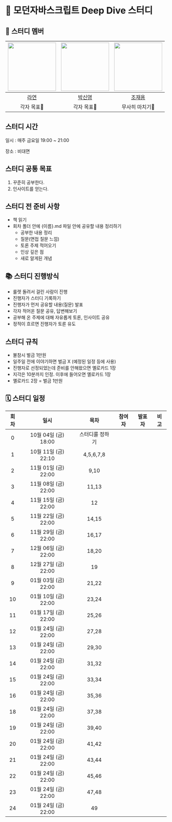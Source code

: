 # 💙 모던자바스크립트 Deep Dive 스터디

## 🐥 스터디 멤버

| <img src="https://avatars.githubusercontent.com/u/86452280?v=4" width="150" height="150"/> |                                      <img src="https://avatars.githubusercontent.com/u/92427132?v=4" width="150" height="150"/> |                                      <img src="https://avatars.githubusercontent.com/u/66457807?v=4" width="150" height="150"/> |
|:------------------:|:---------------------------:|:---------------------------:|
|[라연](https://github.com/Youn-Rha)|[박신영](https://github.com/parknew0)|[조재용](https://github.com/WithJo)|
|각자 목표🤔|각자 목표🧐|무사히 마치기🤯|


## 스터디 시간

일시 : 매주 금요일 19:00 ~ 21:00

장소 : 비대면

## 스터디 공통 목표

1. 꾸준히 공부한다.
2. 인사이트를 얻는다.

## 스터디 전 준비 사항

- 책 읽기
- 회차 폴더 안에 {이름}.md 파일 안에 공유할 내용 정리하기
  - 공부한 내용 정리
  - 질문(면접 질문 느낌)
  - 토론 주제 적어오기
  - 인상 깊은 점
  - 새로 알게된 개념

## 📚 스터디 진행방식

- 룰렛 돌려서 걸린 사람이 진행
- 진행자가 스터디 기록하기
- 진행자가 먼저 공유할 내용(질문) 발표
- 각자 적어온 질문 공유, 답변해보기
- 공부해 온 주제에 대해 자유롭게 토론, 인사이트 공유
- 정적이 흐르면 진행자가 토론 유도

## 스터디 규칙

- 불참시 벌금 1만원
- 일주일 전에 이야기하면 벌금 X (예정된 일정 등에 사용)
- 진행자로 선정되었는데 준비를 안해왔으면 옐로카드 1장
- 지각은 10분까지 인정. 이후에 들어오면 옐로카드 1장
- 옐로카드 2장 = 벌금 1만원

## 🗓 스터디 일정

| 회차  | 일시                  | 목차                | 참여자               | 발표자           | 비고                       |
|:----:|:-------------------:|:-------------------:|:-------------------:|:---------------:|:-----------------------:|
| 0    | 10월 04일 (금) 18:00 | 스터디룰 정하기          |                     |                 |                         |
| 1    | 10월 11일 (금) 22:10 | 4,5,6,7,8            |                     |                 |                         |
| 2    | 11월 01일 (금) 22:00 | 9,10                 |                     |                 |                         |
| 3    | 11월 08일 (금) 22:00 | 11,13                |                     |                 |                         |
| 4    | 11월 15일 (금) 22:00 | 12                   |                     |                 |                         |
| 5    | 11월 22일 (금) 22:00 | 14,15                |                     |                 |                         |
| 6    | 11월 29일 (금) 22:00 | 16,17                |                     |                 |                         |
| 7    | 12월 06일 (금) 22:00 | 18,20                |                     |                 |                         |
| 8    | 12월 27일 (금) 22:00 | 19                   |                     |                 |                         |
| 9    | 01월 03일 (금) 22:00 | 21,22                |                     |                 |                         |
| 10   | 01월 10일 (금) 22:00 | 23,24                |                     |                 |                         |
| 11   | 01월 17일 (금) 22:00 | 25,26                |                     |                 |                         |
| 12   | 01월 24일 (금) 22:00 | 27,28                |                     |                 |                         |
| 13   | 01월 24일 (금) 22:00 | 29,30                |                     |                 |                         |
| 14   | 01월 24일 (금) 22:00 | 31,32                |                     |                 |                         |
| 15   | 01월 24일 (금) 22:00 | 33,34                |                     |                 |                         |
| 16   | 01월 24일 (금) 22:00 | 35,36                |                     |                 |                         |
| 18   | 01월 24일 (금) 22:00 | 37,38                |                     |                 |                         |
| 19   | 01월 24일 (금) 22:00 | 39,40                |                     |                 |                         |
| 20   | 01월 24일 (금) 22:00 | 41,42                |                     |                 |                         |
| 21   | 01월 24일 (금) 22:00 | 43,44                |                     |                 |                         |
| 22   | 01월 24일 (금) 22:00 | 45,46                |                     |                 |                         |
| 23   | 01월 24일 (금) 22:00 | 47,48                |                     |                 |                         |
| 24   | 01월 24일 (금) 22:00 | 49                   |                     |                 |                         |


